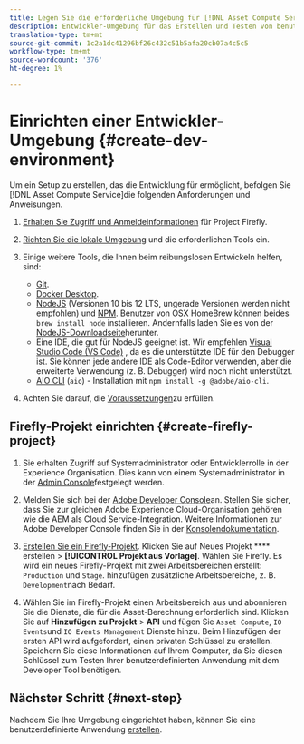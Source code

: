 ```yaml
---
title: Legen Sie die erforderliche Umgebung für [!DNL Asset Compute Service]die Entwicklung fest.
description: Entwickler-Umgebung für das Erstellen und Testen von benutzerdefiniertem Beginn [!DNL Asset Compute Service] einrichten.
translation-type: tm+mt
source-git-commit: 1c2a1dc41296bf26c432c51b5afa20cb07a4c5c5
workflow-type: tm+mt
source-wordcount: '376'
ht-degree: 1%

---
```



# Einrichten einer Entwickler-Umgebung {#create-dev-environment}

Um ein Setup zu erstellen, das die Entwicklung für ermöglicht, befolgen Sie [!DNL Asset Compute Service]die folgenden Anforderungen und Anweisungen.

1. [Erhalten Sie Zugriff und Anmeldeinformationen](https://github.com/AdobeDocs/project-firefly/blob/master/getting_started/setup.md#acquire-access-and-credentials) für Project Firefly.

1. [Richten Sie die lokale Umgebung](https://github.com/AdobeDocs/project-firefly/blob/master/getting_started/setup.md#local-environment-set-up) und die erforderlichen Tools ein.

1. Einige weitere Tools, die Ihnen beim reibungslosen Entwickeln helfen, sind:

   * [Git](https://git-scm.com/).
   * [Docker Desktop](https://www.docker.com/get-started).
   * [NodeJS](https://nodejs.org) (Versionen 10 bis 12 LTS, ungerade Versionen werden nicht empfohlen) und [NPM](https://www.npmjs.com). Benutzer von OSX HomeBrew können beides `brew install node` installieren. Andernfalls laden Sie es von der [NodeJS-Downloadseite](https://nodejs.org/en/)herunter.
   * Eine IDE, die gut für NodeJS geeignet ist. Wir empfehlen [Visual Studio Code (VS Code)](https://code.visualstudio.com) , da es die unterstützte IDE für den Debugger ist. Sie können jede andere IDE als Code-Editor verwenden, aber die erweiterte Verwendung (z. B. Debugger) wird noch nicht unterstützt.
   * [AIO CLI](https://github.com/adobe/aio-cli) (`aio`) - Installation mit `npm install -g @adobe/aio-cli`.

1. Achten Sie darauf, die [Voraussetzungen](/help/understand-extensibility.md#prerequisites-and-provisioning)zu erfüllen.

## Firefly-Projekt einrichten {#create-firefly-project}

1. Sie erhalten Zugriff auf Systemadministrator oder Entwicklerrolle in der Experience Organisation. Dies kann von einem Systemadministrator in der [Admin Console](https://adminconsole.adobe.com/overview)festgelegt werden.

1. Melden Sie sich bei der [Adobe Developer Console](https://console.adobe.io/)an. Stellen Sie sicher, dass Sie zur gleichen Adobe Experience Cloud-Organisation gehören wie die AEM als Cloud Service-Integration. Weitere Informationen zur Adobe Developer Console finden Sie in der [Konsolendokumentation](https://www.adobe.io/apis/experienceplatform/console/docs.html).

1. [Erstellen Sie ein Firefly-Projekt](https://www.adobe.io/apis/experienceplatform/project-firefly/docs.html#!AdobeDocs/project-firefly/master/getting_started/first_app.md). Klicken Sie auf Neues Projekt **** erstellen > **[!UICONTROL Projekt aus Vorlage]**. Wählen Sie Firefly. Es wird ein neues Firefly-Projekt mit zwei Arbeitsbereichen erstellt: `Production` und `Stage`. hinzufügen zusätzliche Arbeitsbereiche, z. B. `Development`nach Bedarf.

1. Wählen Sie im Firefly-Projekt einen Arbeitsbereich aus und abonnieren Sie die Dienste, die für die Asset-Berechnung erforderlich sind. Klicken Sie auf **Hinzufügen zu Projekt** > **API** und fügen Sie `Asset Compute`, `IO Events`und `IO Events Management` Dienste hinzu. Beim Hinzufügen der ersten API wird aufgefordert, einen privaten Schlüssel zu erstellen. Speichern Sie diese Informationen auf Ihrem Computer, da Sie diesen Schlüssel zum Testen Ihrer benutzerdefinierten Anwendung mit dem Developer Tool benötigen.

## Nächster Schritt {#next-step}

Nachdem Sie Ihre Umgebung eingerichtet haben, können Sie eine benutzerdefinierte Anwendung [erstellen](develop-custom-application.md).

<!-- TBD items for later:
 
* Any steps in the beginning that lead to gotchas later should be called out for caution? For example,
  * don't change some defaults initially
  * know risks when deviating from standard path
  * naming conventions to follow
  * Retrieve and format credentials (YAML file details)
-->
